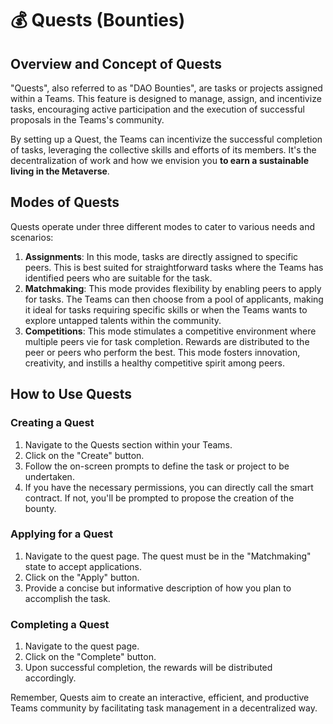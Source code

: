 # 💰 Quests (Bounties)

## Overview and Concept of Quests

"Quests", also referred to as "DAO Bounties", are tasks or projects assigned within a Teams. This feature is designed to manage, assign, and incentivize tasks, encouraging active participation and the execution of successful proposals in the Teams's community.

By setting up a Quest, the Teams can incentivize the successful completion of tasks, leveraging the collective skills and efforts of its members. It's the decentralization of work and how we envision you **to earn a sustainable living in the Metaverse**.

## Modes of Quests

Quests operate under three different modes to cater to various needs and scenarios:

1. **Assignments**: In this mode, tasks are directly assigned to specific peers. This is best suited for straightforward tasks where the Teams has identified peers who are suitable for the task.
2. **Matchmaking**: This mode provides flexibility by enabling peers to apply for tasks. The Teams can then choose from a pool of applicants, making it ideal for tasks requiring specific skills or when the Teams wants to explore untapped talents within the community.
3. **Competitions**: This mode stimulates a competitive environment where multiple peers vie for task completion. Rewards are distributed to the peer or peers who perform the best. This mode fosters innovation, creativity, and instills a healthy competitive spirit among peers.

## How to Use Quests

### Creating a Quest

1. Navigate to the Quests section within your Teams.
2. Click on the "Create" button.
3. Follow the on-screen prompts to define the task or project to be undertaken.
4. If you have the necessary permissions, you can directly call the smart contract. If not, you'll be prompted to propose the creation of the bounty.

### Applying for a Quest

1. Navigate to the quest page. The quest must be in the "Matchmaking" state to accept applications.
2. Click on the "Apply" button.
3. Provide a concise but informative description of how you plan to accomplish the task.

### Completing a Quest

1. Navigate to the quest page.
2. Click on the "Complete" button.
3. Upon successful completion, the rewards will be distributed accordingly.

Remember, Quests aim to create an interactive, efficient, and productive Teams community by facilitating task management in a decentralized way.

